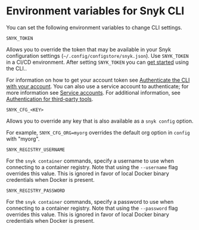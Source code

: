 # Environment variables for Snyk CLI

You can set the following environment variables to change CLI settings.

`SNYK_TOKEN`

Allows you to override the token that may be available in your Snyk configuration settings (`~/.config/configstore/snyk.json`). Use `SNYK_TOKEN` in a CI/CD environment. After setting `SNYK_TOKEN` you can [get started](../getting-started-with-the-cli.md) using the CLI..

For information on how to get your account token see [Authenticate the CLI with your account](../authenticate-the-cli-with-your-account.md). You can also use a service account to authenticate; for more information see [Service accounts](../../../features/user-and-group-management/structure-account-for-high-application-performance/service-accounts.md). For additional information, see [Authentication for third-party tools](../../../features/user-and-group-management/authentication/authentication-for-third-party-tools.md).

`SNYK_CFG_<KEY>`

Allows you to override any key that is also available as a `snyk config` option.

For example, `SNYK_CFG_ORG=myorg` overrides the default org option in `config` with "myorg".

`SNYK_REGISTRY_USERNAME`

For the `snyk container` commands, specify a username to use when connecting to a container registry. Note that using the `--username` flag overrides this value. This is ignored in favor of local Docker binary credentials when Docker is present.

`SNYK_REGISTRY_PASSWORD`

For the `snyk container` commands, specify a password to use when connecting to a container registry. Note that using the `--password` flag overrides this value. This is ignored in favor of local Docker binary credentials when Docker is present.

